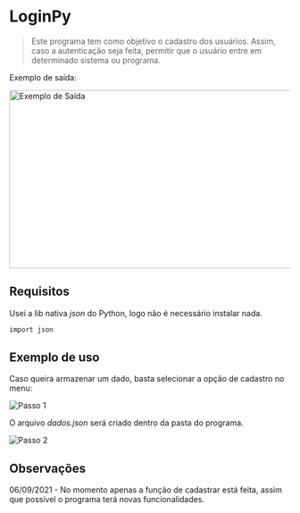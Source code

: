 # LoginPy
> Este programa tem como objetivo o cadastro dos usuários. Assim, caso a autenticação seja feita, permitir que o usuário entre em determinado sistema ou programa.

Exemplo de saída:

<img src="https://i.ibb.co/Dt6CL3W/code.png" width="520" height="319" alt="Exemplo de Saída">

## Requisitos
Usei a lib nativa _json_ do Python, logo não é necessário instalar nada.
```sh
import json
```

## Exemplo de uso
Caso queira armazenar um dado, basta selecionar a opção de cadastro no menu:

<img src="https://i.ibb.co/sPbKz3v/Capturar.png" alt="Passo 1">

O arquivo _dados.json_ será criado dentro da pasta do programa.

<img src="https://i.ibb.co/r2G0Lhn/Capturar.png" alt="Passo 2">

## Observações
06/09/2021 - No momento apenas a função de cadastrar está feita, assim que possível o programa terá novas funcionalidades.
